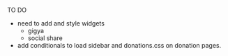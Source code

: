 TO DO

- need to add and style widgets
	- gigya
	- social share
- add conditionals to load sidebar and donations.css on donation pages.
